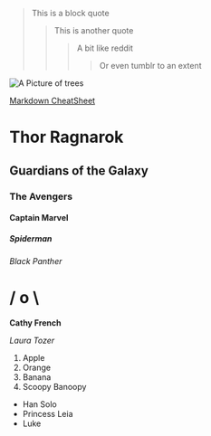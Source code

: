 > This is a block quote
>> This is another quote
>>> A bit like reddit
>>>> Or even tumblr to an extent

![A Picture of trees](http://www.fillmurray.com/200/300)

[Markdown CheatSheet](https://enterprise.github.com/downloads/en/markdown-cheatsheet-online.pdf)

# Thor Ragnarok
## Guardians of the Galaxy
### The Avengers
#### Captain Marvel
##### Spiderman
###### Black Panther

# / o \

**Cathy French**

*Laura Tozer*

1. Apple
1. Orange
1. Banana
1. Scoopy Banoopy

- Han Solo
- Princess Leia
- Luke
